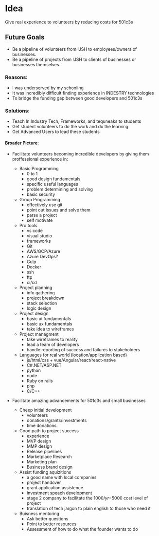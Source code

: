 # Idea
Give real experience to volunteers by reducing costs for 501c3s

## Future Goals
* Be a pipeline of volunteers from IJSH to employees/owners of businesses.
* Be a pipeline of projects from IJSH to clients of businesses or businesses themselves.

### Reasons:
* I was underserved by my schooling
* It was incredibly difficult finding experience in INDESTRY technologies
* To bridge the funding gap between good developers and 501c3s 

### Solutions:
* Teach In Industry Tech, Frameworks, and tequneaks to students
* Get student volunteers to do the work and do the learning
* Get Advanced Users to lead these students


#### Broader Picture:

* Facilitate volunteers becoming incredible developers by giving them proffessional experience in:
    * Basic Programming
        - 0 to 1
        - good design fundamentals
        - specific useful languages
        - problem determining and solving
        - basic security
    * Group Programming
        - effectively use git
        - point out issues and solve them
        - parse a project
        - self motivate
    * Pro tools
        - vs code
        - visual studio
        - frameworks
        - Git
        - AWS/GCP/Azure
        - Azure DevOps?
        - Gulp
        - Docker
        - ssh
        - ftp
        - ci/cd
    * Project planning
        - info gathering
        - project breakdown
        - stack selection
        - logic design
    * Project design
        - basic ui fundamentals
        - basic ux fundamentals
        - take idea to wireframes
    * Project managment
        - take wireframes to reality
        - lead a team of developers
        - handle reporting of success and failures to stakeholders
    * Languages for real world (location/application based)
        - js/html/css + vue/Angular/react/react-native
        - C#.NET/ASP.NET
        - python
        - node
        - Ruby on rails
        - php
        - C/C++

* Facilitate amazing advancements for 501c3s and small businesses
    * Cheep initial development
        - volunteers
        - donations/grants/investments
        - time donations
    * Good path to project success
        - experience
        - MVP design
        - MMP design
        - Release pipelines
        - Marketplace Research
        - Marketing plan
        - Business brand design
    * Assist funding aquizitions
        - a good name with local companies
        - project handover
        - grant application assistence
        - investment speach development
        - stage 2 company to facilitate the $1000/yr-$5000 cost level of project
        - translation of tech jargon to plain english to those who need it
    * Buisness mentoring
        - Ask better questions
        - Point to better resources
        - Assessment of how to do what the founder wants to do

